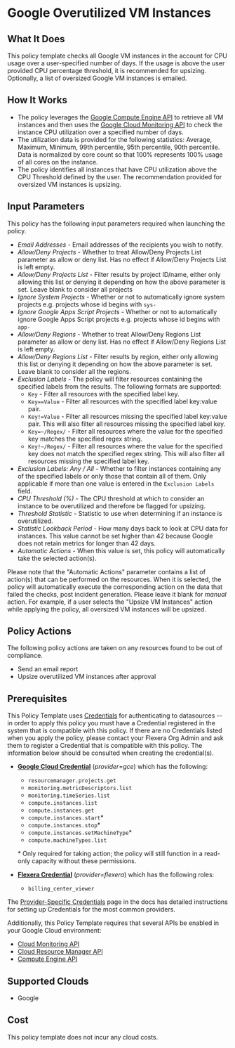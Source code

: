 # Google Overutilized VM Instances

## What It Does

This policy template checks all Google VM instances in the account for CPU usage over a user-specified number of days. If the usage is above the user provided CPU percentage threshold, it is recommended for upsizing. Optionally, a list of oversized Google VM instances is emailed.

## How It Works

- The policy leverages the [Google Compute Engine API](https://console.cloud.google.com/flows/enableapi?apiid=compute.googleapis.com) to retrieve all VM instances and then uses the [Google Cloud Monitoring API](https://console.cloud.google.com/flows/enableapi?apiid=compute.googleapis.com) to check the instance CPU utilization over a specified number of days.
- The utilization data is provided for the following statistics: Average, Maximum, Minimum, 99th percentile, 95th percentile, 90th percentile. Data is normalized by core count so that 100% represents 100% usage of all cores on the instance.
- The policy identifies all instances that have CPU utilization above the CPU Threshold defined by the user. The recommendation provided for oversized VM instances is upsizing.

## Input Parameters

This policy has the following input parameters required when launching the policy.

- *Email Addresses* - Email addresses of the recipients you wish to notify.
- *Allow/Deny Projects* - Whether to treat Allow/Deny Projects List parameter as allow or deny list. Has no effect if Allow/Deny Projects List is left empty.
- *Allow/Deny Projects List* - Filter results by project ID/name, either only allowing this list or denying it depending on how the above parameter is set. Leave blank to consider all projects
- *Ignore System Projects* - Whether or not to automatically ignore system projects e.g. projects whose id begins with `sys-`
- *Ignore Google Apps Script Projects* - Whether or not to automatically ignore Google Apps Script projects e.g. projects whose id begins with `app-`
- *Allow/Deny Regions* - Whether to treat Allow/Deny Regions List parameter as allow or deny list. Has no effect if Allow/Deny Regions List is left empty.
- *Allow/Deny Regions List* - Filter results by region, either only allowing this list or denying it depending on how the above parameter is set. Leave blank to consider all the regions.
- *Exclusion Labels* - The policy will filter resources containing the specified labels from the results. The following formats are supported:
  - `Key` - Filter all resources with the specified label key.
  - `Key==Value` - Filter all resources with the specified label key:value pair.
  - `Key!=Value` - Filter all resources missing the specified label key:value pair. This will also filter all resources missing the specified label key.
  - `Key=~/Regex/` - Filter all resources where the value for the specified key matches the specified regex string.
  - `Key!~/Regex/` - Filter all resources where the value for the specified key does not match the specified regex string. This will also filter all resources missing the specified label key.
- *Exclusion Labels: Any / All* - Whether to filter instances containing any of the specified labels or only those that contain all of them. Only applicable if more than one value is entered in the `Exclusion Labels` field.
- *CPU Threshold (%)* - The CPU threshold at which to consider an instance to be overutilized and therefore be flagged for upsizing.
- *Threshold Statistic* - Statistic to use when determining if an instance is overutilized.
- *Statistic Lookback Period* - How many days back to look at CPU data for instances. This value cannot be set higher than 42 because Google does not retain metrics for longer than 42 days.
- *Automatic Actions* - When this value is set, this policy will automatically take the selected action(s).

Please note that the "Automatic Actions" parameter contains a list of action(s) that can be performed on the resources. When it is selected, the policy will automatically execute the corresponding action on the data that failed the checks, post incident generation. Please leave it blank for *manual* action.
For example, if a user selects the "Upsize VM Instances" action while applying the policy, all oversized VM instances will be upsized.

## Policy Actions

The following policy actions are taken on any resources found to be out of compliance.

- Send an email report
- Upsize overutilized VM instances after approval

## Prerequisites

This Policy Template uses [Credentials](https://docs.flexera.com/flexera/EN/Automation/ManagingCredentialsExternal.htm) for authenticating to datasources -- in order to apply this policy you must have a Credential registered in the system that is compatible with this policy. If there are no Credentials listed when you apply the policy, please contact your Flexera Org Admin and ask them to register a Credential that is compatible with this policy. The information below should be consulted when creating the credential(s).

- [**Google Cloud Credential**](https://docs.flexera.com/flexera/EN/Automation/ProviderCredentials.htm#automationadmin_4083446696_1121577) (*provider=gce*) which has the following:
  - `resourcemanager.projects.get`
  - `monitoring.metricDescriptors.list`
  - `monitoring.timeSeries.list`
  - `compute.instances.list`
  - `compute.instances.get`
  - `compute.instances.start`*
  - `compute.instances.stop`*
  - `compute.instances.setMachineType`*
  - `compute.machineTypes.list`

  \* Only required for taking action; the policy will still function in a read-only capacity without these permissions.

- [**Flexera Credential**](https://docs.flexera.com/flexera/EN/Automation/ProviderCredentials.htm) (*provider=flexera*) which has the following roles:
  - `billing_center_viewer`

The [Provider-Specific Credentials](https://docs.flexera.com/flexera/EN/Automation/ProviderCredentials.htm) page in the docs has detailed instructions for setting up Credentials for the most common providers.

Additionally, this Policy Template requires that several APIs be enabled in your Google Cloud environment:

- [Cloud Monitoring API](https://console.cloud.google.com/flows/enableapi?apiid=monitoring.googleapis.com)
- [Cloud Resource Manager API](https://console.cloud.google.com/flows/enableapi?apiid=cloudresourcemanager.googleapis.com)
- [Compute Engine API](https://console.cloud.google.com/flows/enableapi?apiid=compute.googleapis.com)

## Supported Clouds

- Google

## Cost

This policy template does not incur any cloud costs.
